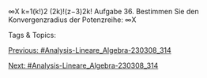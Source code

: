  ∞X
k=1(k!)2
(2k)!(z−3)2k!
Aufgabe 36. Bestimmen Sie den Konvergenzradius der Potenzreihe:
 ∞X

   Tags & Topics:
   

[Previous: #Analysis-Lineare_Algebra-230308_314](Analysis-Lineare_Algebra-230308_314.md)

[Next: #Analysis-Lineare_Algebra-230308_314](Analysis-Lineare_Algebra-230308_314.md)